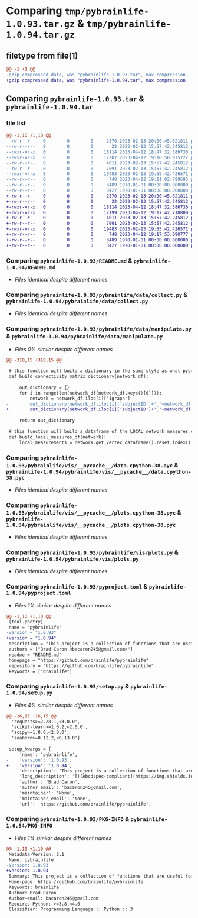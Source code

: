 # Comparing `tmp/pybrainlife-1.0.93.tar.gz` & `tmp/pybrainlife-1.0.94.tar.gz`

## filetype from file(1)

```diff
@@ -1 +1 @@
-gzip compressed data, was "pybrainlife-1.0.93.tar", max compression
+gzip compressed data, was "pybrainlife-1.0.94.tar", max compression
```

## Comparing `pybrainlife-1.0.93.tar` & `pybrainlife-1.0.94.tar`

### file list

```diff
@@ -1,10 +1,10 @@
--rw-r--r--   0        0        0     2370 2023-02-13 20:00:45.821811 pybrainlife-1.0.93/README.md
--rw-r--r--   0        0        0       22 2023-02-13 15:57:42.245812 pybrainlife-1.0.93/pybrainlife/__init__.py
--rwxr-xr-x   0        0        0    18114 2023-04-12 18:47:32.386736 pybrainlife-1.0.93/pybrainlife/data/collect.py
--rwxr-xr-x   0        0        0    17207 2023-04-12 19:10:50.975722 pybrainlife-1.0.93/pybrainlife/data/manipulate.py
--rw-r--r--   0        0        0     4011 2023-02-13 15:57:42.245812 pybrainlife-1.0.93/pybrainlife/vis/__pycache__/data.cpython-38.pyc
--rw-r--r--   0        0        0     7091 2023-02-13 15:57:42.245812 pybrainlife-1.0.93/pybrainlife/vis/__pycache__/plots.cpython-38.pyc
--rwxr-xr-x   0        0        0    19483 2023-02-13 19:55:42.426571 pybrainlife-1.0.93/pybrainlife/vis/plots.py
--rw-r--r--   0        0        0      748 2023-04-12 19:11:02.799695 pybrainlife-1.0.93/pyproject.toml
--rw-r--r--   0        0        0     3489 1970-01-01 00:00:00.000000 pybrainlife-1.0.93/setup.py
--rw-r--r--   0        0        0     3427 1970-01-01 00:00:00.000000 pybrainlife-1.0.93/PKG-INFO
+-rw-r--r--   0        0        0     2370 2023-02-13 20:00:45.821811 pybrainlife-1.0.94/README.md
+-rw-r--r--   0        0        0       22 2023-02-13 15:57:42.245812 pybrainlife-1.0.94/pybrainlife/__init__.py
+-rwxr-xr-x   0        0        0    18114 2023-04-12 18:47:32.386736 pybrainlife-1.0.94/pybrainlife/data/collect.py
+-rwxr-xr-x   0        0        0    17199 2023-04-12 19:17:42.718800 pybrainlife-1.0.94/pybrainlife/data/manipulate.py
+-rw-r--r--   0        0        0     4011 2023-02-13 15:57:42.245812 pybrainlife-1.0.94/pybrainlife/vis/__pycache__/data.cpython-38.pyc
+-rw-r--r--   0        0        0     7091 2023-02-13 15:57:42.245812 pybrainlife-1.0.94/pybrainlife/vis/__pycache__/plots.cpython-38.pyc
+-rwxr-xr-x   0        0        0    19483 2023-02-13 19:55:42.426571 pybrainlife-1.0.94/pybrainlife/vis/plots.py
+-rw-r--r--   0        0        0      748 2023-04-12 19:17:53.090777 pybrainlife-1.0.94/pyproject.toml
+-rw-r--r--   0        0        0     3489 1970-01-01 00:00:00.000000 pybrainlife-1.0.94/setup.py
+-rw-r--r--   0        0        0     3427 1970-01-01 00:00:00.000000 pybrainlife-1.0.94/PKG-INFO
```

### Comparing `pybrainlife-1.0.93/README.md` & `pybrainlife-1.0.94/README.md`

 * *Files identical despite different names*

### Comparing `pybrainlife-1.0.93/pybrainlife/data/collect.py` & `pybrainlife-1.0.94/pybrainlife/data/collect.py`

 * *Files identical despite different names*

### Comparing `pybrainlife-1.0.93/pybrainlife/data/manipulate.py` & `pybrainlife-1.0.94/pybrainlife/data/manipulate.py`

 * *Files 0% similar despite different names*

```diff
@@ -310,15 +310,15 @@
 
 # this function will build a dictionary in the same style as what pybrainlife.data.collect.collect_data() used to build
 def build_connectivity_matrix_dictionary(network_df):
 
     out_dictionary = {}
     for i in range(len(network_df[network_df.keys()[0]])):
         network = network_df.iloc[i]['igraph']
-        out_dictionary[network_df.iloc[i]['subjectID']+'_'+network_df.iloc[i]['sessionID']+'_'.join(network_df.iloc[i]['tags'])++'_'.join(network_df.iloc[i]['datatype_tags'])] = blmanip.build_connectivity_matrix(network,output_array=True)
+        out_dictionary[network_df.iloc[i]['subjectID']+'_'+network_df.iloc[i]['sessionID']+'_'.join(network_df.iloc[i]['tags'])++'_'.join(network_df.iloc[i]['datatype_tags'])] = build_connectivity_matrix(network,output_array=True)
 
     return out_dictionary
 
 # this function will build a dataframe of the LOCAL network measures computed from a network.igraph object
 def build_local_measures_df(network):
     local_measurements = network.get_vertex_dataframe().reset_index() #local
```

### Comparing `pybrainlife-1.0.93/pybrainlife/vis/__pycache__/data.cpython-38.pyc` & `pybrainlife-1.0.94/pybrainlife/vis/__pycache__/data.cpython-38.pyc`

 * *Files identical despite different names*

### Comparing `pybrainlife-1.0.93/pybrainlife/vis/__pycache__/plots.cpython-38.pyc` & `pybrainlife-1.0.94/pybrainlife/vis/__pycache__/plots.cpython-38.pyc`

 * *Files identical despite different names*

### Comparing `pybrainlife-1.0.93/pybrainlife/vis/plots.py` & `pybrainlife-1.0.94/pybrainlife/vis/plots.py`

 * *Files identical despite different names*

### Comparing `pybrainlife-1.0.93/pyproject.toml` & `pybrainlife-1.0.94/pyproject.toml`

 * *Files 1% similar despite different names*

```diff
@@ -1,10 +1,10 @@
 [tool.poetry]
 name = "pybrainlife"
-version = "1.0.93"
+version = "1.0.94"
 description = "This project is a collection of functions that are useful for analyzing MRI data derivatives generated on brainlife.io"
 authors = ["Brad Caron <bacaron245@gmail.com>"]
 readme = "README.md"
 homepage = "https://github.com/brainlife/pybrainlife"
 repository = "https://github.com/brainlife/pybrainlife"
 keywords = ["brainlife"]
```

### Comparing `pybrainlife-1.0.93/setup.py` & `pybrainlife-1.0.94/setup.py`

 * *Files 4% similar despite different names*

```diff
@@ -16,15 +16,15 @@
  'requests>=2.28.1,<3.0.0',
  'scikit-learn>=1.0.2,<2.0.0',
  'scipy>=1.8.0,<2.0.0',
  'seaborn>=0.12.2,<0.13.0']
 
 setup_kwargs = {
     'name': 'pybrainlife',
-    'version': '1.0.93',
+    'version': '1.0.94',
     'description': 'This project is a collection of functions that are useful for analyzing MRI data derivatives generated on brainlife.io',
     'long_description': '[![Abcdspec-compliant](https://img.shields.io/badge/ABCD_Spec-v1.1-green.svg)](https://github.com/soichih/abcd-spec)\n\n# pybrainlife\nThis repository contains the python package for collecting, collating, manipulating, analyzing, and visualizing MRI data generated on brainlife.io. Designed to used within the brainlife.io Analysis tab Jupyter notebooks, can be installed as a pypi package to your local machine.\n\n### Authors\n- Brad Caron (bacaron@iu.edu)\n\n### Contributors\n- Soichi Hayashi (hayashi@iu.edu)\n- Franco Pestilli (franpest@indiana.edu)\n\n### Funding\n[![NSF-BCS-1734853](https://img.shields.io/badge/NSF_BCS-1734853-blue.svg)](https://nsf.gov/awardsearch/showAward?AWD_ID=1734853)\n[![NSF-BCS-1636893](https://img.shields.io/badge/NSF_BCS-1636893-blue.svg)](https://nsf.gov/awardsearch/showAward?AWD_ID=1636893)\n\n### Citations\n\nPlease cite the following articles when publishing papers that used data, code or other resources created by the brainlife.io community.\n\n1. Avesani, P., McPherson, B., Hayashi, S. et al. The open diffusion data derivatives, brain data upcycling via integrated publishing of derivatives and reproducible open cloud services. Sci Data 6, 69 (2019). https://doi.org/10.1038/s41597-019-0073-y\n\n### Directory structure\n```\npybrainlife\n├── dist\n│\xa0\xa0 ├── pybrainlife-1.0.0-py3-none-any.whl\n│\xa0\xa0 └── pybrainlife-1.0.0.tar.gz\n├── poetry.lock\n├── pybrainlife\n│\xa0\xa0 ├── data\n│\xa0\xa0 │\xa0\xa0 ├── collect.py\n│\xa0\xa0 │\xa0\xa0 └── manipulate.py\n│\xa0\xa0 ├── __init__.py\n│\xa0\xa0 └── vis\n│\xa0\xa0     ├── plots.py\n│\xa0\xa0     └── __pycache__\n│\xa0\xa0         ├── data.cpython-38.pyc\n│\xa0\xa0         └── plots.cpython-38.pyc\n├── pyproject.toml\n├── README.md\n└── tests\n    ├── __init__.py\n    └── test_pybrainlife.py\n```\n\n### Installing locally\nThis package can be installed locally via PyPi using the following command:\n\n```\npip install pybrainlife\n```\n\n### Dependencies\n\nThis package requires the following libraries.\n  - python = "3.8"\n  - numpy = "^1.9.3"\n  - bctpy = "^0.5.2"\n  - seaborn = "^0.11.2"\n  - jgf = "^0.2.2"\n  - scikit-learn = "^1.0.2"\n  - pandas = "^1.4.2"\n  - scipy = "^1.8.0"\n  - requests = "^2.27.1"\n\nLibrary of Modules for Loading Data and Analyzing Data from brainlife.io\n\n2022 The University of Texas at Austin\n',
     'author': 'Brad Caron',
     'author_email': 'bacaron245@gmail.com',
     'maintainer': 'None',
     'maintainer_email': 'None',
     'url': 'https://github.com/brainlife/pybrainlife',
```

### Comparing `pybrainlife-1.0.93/PKG-INFO` & `pybrainlife-1.0.94/PKG-INFO`

 * *Files 1% similar despite different names*

```diff
@@ -1,10 +1,10 @@
 Metadata-Version: 2.1
 Name: pybrainlife
-Version: 1.0.93
+Version: 1.0.94
 Summary: This project is a collection of functions that are useful for analyzing MRI data derivatives generated on brainlife.io
 Home-page: https://github.com/brainlife/pybrainlife
 Keywords: brainlife
 Author: Brad Caron
 Author-email: bacaron245@gmail.com
 Requires-Python: >=3.8,<4.0
 Classifier: Programming Language :: Python :: 3
```

